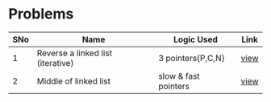 # Problems

SNo | Name | Logic Used | Link |
----|------|------------|------|
1 | Reverse a linked list (iterative) | 3 pointers{P,C,N} | [view](reverse_list_iterative.cpp) 
2 | Middle of linked list | slow & fast pointers | [view](middle_list.cpp)